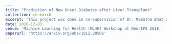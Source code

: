```yaml
---
title: "Prediction of New Onset Diabetes after Liver Transplant"
collection: research
excerpt: 'This project was done in co-supervision of Dr. Mamatha Bhat and Dr. Anna Goldenberg.'
date: 2018-12-03
venue: 'Machine Learning for Health (ML4H) Workshop at NeurIPS 2018'
paperurl: 'https://arxiv.org/abs/1812.00506'
---
```

